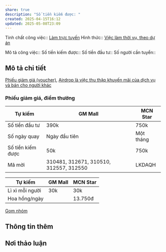 ```yaml
---
share: true
description: "Số tiền kiếm được: "
created: 2025-04-15T16:12
updated: 2025-05-08T23:09
---
```

Tính chất công việc:: [Làm trực tuyến](../../1.%20T%C3%ADnh%20ch%E1%BA%A5t%20c%C3%B4ng%20vi%E1%BB%87c/Theo%20t%C3%ADnh%20ch%E1%BA%A5t%20c%C3%B4ng%20vi%E1%BB%87c/L%C3%A0m%20tr%E1%BB%B1c%20tuy%E1%BA%BFn.md)
Hình thức:: [Việc làm thời vụ, theo dự án](../../2%20H%C3%ACnh%20th%E1%BB%A9c/Vi%E1%BB%87c%20l%C3%A0m%20th%E1%BB%9Di%20v%E1%BB%A5,%20theo%20d%E1%BB%B1%20%C3%A1n.md)

Mô tả công việc:: 
Số tiền kiếm được:: 
Số tiền đầu tư:: 
Số người cần tuyển:: 

## Mô tả chi tiết
[Phiếu giảm giá (voucher)](../../../Qu%C3%A0%20t%E1%BA%B7ng/Phi%E1%BA%BFu%20gi%E1%BA%A3m%20gi%C3%A1%20(voucher)/index.md), 
[Airdrop là việc thu thập khuyến mãi của dịch vụ và bán cho người khác](../../../../%E2%9A%A1Hi%E1%BB%83u%20bi%E1%BA%BFt%20s%C3%A2u/Ki%E1%BA%BFm%20ti%E1%BB%81n/L%C3%A0m%20ch%E1%BB%A7/T%C3%A0i%20kho%E1%BA%A3n%20%E1%BA%A3o,%20mua%20b%C3%A1n%20th%C3%B4ng%20tin%20c%C3%A1%20nh%C3%A2n/Ki%E1%BA%BFm%20ti%E1%BB%81n%20tr%E1%BB%B1c%20tuy%E1%BA%BFn%20(MMO)/Airdrop%20l%C3%A0%20vi%E1%BB%87c%20thu%20th%E1%BA%ADp%20khuy%E1%BA%BFn%20m%C3%A3i%20c%E1%BB%A7a%20d%E1%BB%8Bch%20v%E1%BB%A5%20v%C3%A0%20b%C3%A1n%20cho%20ng%C6%B0%E1%BB%9Di%20kh%C3%A1c.md)
### Phiếu giảm giá, điểm thưởng 
| Tự kiếm           | GM Mall                                | MCN Star  |
| ----------------- | -------------------------------------- | --------- |
| Số tiền đầu tư    | 390k                                   | 750k      |
| Số ngày quay      | Ngày đầu tiên                          | Một tháng |
| Số tiền kiếm được | 50k                                    | 750k      |
| Mã mời            | 310481, 312671, 310510, 312557, 312550 | LKDAQH    |

| Tự kiếm         | GM Mall | MCN Star |
| --------------- | ------- | -------- |
| Lì xì mỗi người | 30k     | 30k      |
| Hoa hồng/ngày   |         | 13.750đ  |


[Gom nhóm](./Cho%20nh%C3%A2n%20vi%C3%AAn,%20%C4%91%E1%BA%A1i%20l%C3%BD/GM%20Mall/Gom%20nh%C3%B3m.md)

## Thông tin thêm
## Nơi thảo luận


